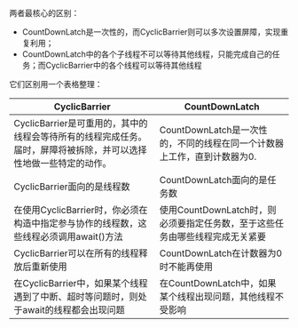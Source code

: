 两者最核心的区别：

- CountDownLatch是一次性的，而CyclicBarrier则可以多次设置屏障，实现重复利用；
- CountDownLatch中的各个子线程不可以等待其他线程，只能完成自己的任务；而CyclicBarrier中的各个线程可以等待其他线程

它们区别用一个表格整理：

CyclicBarrier	|CountDownLatch
---|---
CyclicBarrier是可重用的，其中的线程会等待所有的线程完成任务。届时，屏障将被拆除，并可以选择性地做一些特定的动作。	|CountDownLatch是一次性的，不同的线程在同一个计数器上工作，直到计数器为0.
CyclicBarrier面向的是线程数|	CountDownLatch面向的是任务数
在使用CyclicBarrier时，你必须在构造中指定参与协作的线程数，这些线程必须调用await()方法	|使用CountDownLatch时，则必须要指定任务数，至于这些任务由哪些线程完成无关紧要
CyclicBarrier可以在所有的线程释放后重新使用|	CountDownLatch在计数器为0时不能再使用
在CyclicBarrier中，如果某个线程遇到了中断、超时等问题时，则处于await的线程都会出现问题	|在CountDownLatch中，如果某个线程出现问题，其他线程不受影响
